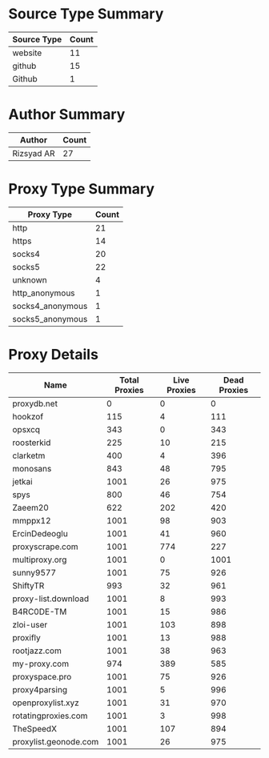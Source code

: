 # Source Type Summary

| Source Type | Count |
|-------------|-------|
| website | 11 |
| github | 15 |
| Github | 1 |


# Author Summary

| Author | Count |
|--------|-------|
| Rizsyad AR | 27 |


# Proxy Type Summary

| Proxy Type | Count |
|------------|-------|
| http | 21 |
| https | 14 |
| socks4 | 20 |
| socks5 | 22 |
| unknown | 4 |
| http_anonymous | 1 |
| socks4_anonymous | 1 |
| socks5_anonymous | 1 |


# Proxy Details

| Name | Total Proxies | Live Proxies | Dead Proxies |
|------|---------------|--------------|---------------|
| proxydb.net | 0 | 0 | 0 |
| hookzof | 115 | 4 | 111 |
| opsxcq | 343 | 0 | 343 |
| roosterkid | 225 | 10 | 215 |
| clarketm | 400 | 4 | 396 |
| monosans | 843 | 48 | 795 |
| jetkai | 1001 | 26 | 975 |
| spys | 800 | 46 | 754 |
| Zaeem20 | 622 | 202 | 420 |
| mmppx12 | 1001 | 98 | 903 |
| ErcinDedeoglu | 1001 | 41 | 960 |
| proxyscrape.com | 1001 | 774 | 227 |
| multiproxy.org | 1001 | 0 | 1001 |
| sunny9577 | 1001 | 75 | 926 |
| ShiftyTR | 993 | 32 | 961 |
| proxy-list.download | 1001 | 8 | 993 |
| B4RC0DE-TM | 1001 | 15 | 986 |
| zloi-user | 1001 | 103 | 898 |
| proxifly | 1001 | 13 | 988 |
| rootjazz.com | 1001 | 38 | 963 |
| my-proxy.com | 974 | 389 | 585 |
| proxyspace.pro | 1001 | 75 | 926 |
| proxy4parsing | 1001 | 5 | 996 |
| openproxylist.xyz | 1001 | 31 | 970 |
| rotatingproxies.com | 1001 | 3 | 998 |
| TheSpeedX | 1001 | 107 | 894 |
| proxylist.geonode.com | 1001 | 26 | 975 |
